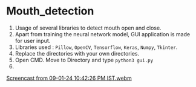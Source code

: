 # Mouth_detection

1. Usage of several libraries to detect mouth open and close.
2. Apart from training the neural network model, GUI application is made for user input.
3. Libraries used : `Pillow`, `OpenCV`, `Tensorflow`, `Keras`, `Numpy`, `Tkinter`.
4. Replace the directories with your own directories.
5. Open CMD. Move to Directory and type `python3 gui.py`
6. 
[Screencast from 09-01-24 10:42:26 PM IST.webm](https://github.com/kunal260100/Mouth_detection/assets/113965493/945ebaf9-485d-4e4d-a6ab-3dccbd304ff3)
